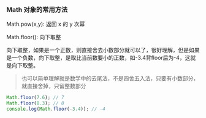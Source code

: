 ### Math 对象的常用方法

Math.pow(x,y): 返回 x 的 y 次幂

Math.floor(): 向下取整

向下取整，如果是一个正数，则直接舍去小数部分就可以了，很好理解，但是如果是一个负数，向下取整，是取比当前数要小的正数，如-3.4背floor后为-4，这就是向下取整。

> 也可以简单理解就是数学中的去尾法，不是四舍五入法，只要有小数部分，就直接舍掉，只留整数部分

```js
Math.floor(7.6); // 7
Math.floor(8.3); // 8
console.log(Math.floor(-3.4)); // -4
```
